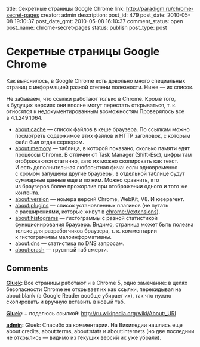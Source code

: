 title: Секретные страницы Google Chrome
link: http://paradigm.ru/chrome-secret-pages
creator: admin
description: 
post_id: 479
post_date: 2010-05-08 19:10:37
post_date_gmt: 2010-05-08 16:10:37
comment_status: open
post_name: chrome-secret-pages
status: publish
post_type: post

# Секретные страницы Google Chrome

Как выяснилось, в Google Chrome есть довольно много специальных страниц с информацией разной степени полезности. Ниже — их список.

Не забываем, что ссылки работают только в Chrome. Кроме того, в будущих версиях они вполне могут перестать открываться, т. к. относятся к недокументированным возможностям.Проверялось все в 4.1.249.1064.

  * [about:cache](about:cache) — список файлов в кеше браузера. По ссылкам можно посмотреть содержимое этих файлов и HTTP заголовок, с которым файл был отдан сервером.
  * [about:memory](about:memory) — таблица, в которой показано, сколько памяти едят процессы Chrome. В отличии от Task Manager (Shift-Esc), цифры там отображаются статично, зато их можно скопировать как текст. И есть дополнительная любопытная фича: если одновременно с хромом запущены другие браузеры, в отдельной таблице будут суммарные данные еще и по ним. Можно сравнить, кто из браузеров более прожорлив при отображении одного и того же контента.
  * [about:version](about:version) — номера версий Chrome, WebKit, V8. И юзерагент.
  * [about:plugins](about:plugins) — список установленных плагинов (не путать с расширениями, которые живут в [chrome://extensions](chrome://extensions/)).
  * [about:histograms](about:histograms) — гистограммы с разной статистикой функционирования браузера. Видимо, страница может быть полезна только для разработчиков браузера, т. к. комментарии к гистограммам малоинформативны.
  * [about:dns](about:dns) — статистика по DNS запросам.
  * [about:crash](about:crash) — грустный таб смерти.

## Comments

**[Gluek](#45397 "2010-05-09 02:09:01"):** Все страницы работают и в Chrome 5, одно замечание: в целях безопасности Chrome не открывает их как ссылки, перекидывая на about:blank (а Google Reader вообще убирает их), так что нужно скопировать и вручную вставить в новый таб.

**[Gluek](#45398 "2010-05-09 02:10:36"):** + поделюсь ссылкой: http://ru.wikipedia.org/wiki/About:_URI

**[admin](#45403 "2010-05-09 08:57:46"):** Gluek: Спасибо за комментарии. На Википедии нашлись еще about:credits, about:terms, about:stats и about:internets (но две последнии не открылись — видимо из текущих версий их уже убрали).

